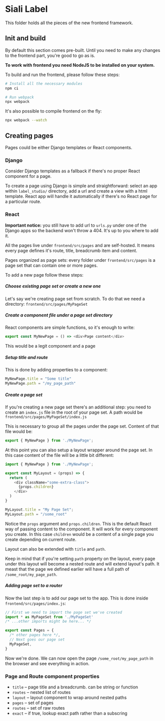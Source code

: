 # Siali Label

This folder holds all the pieces of the new frontend framework.

## Init and build

By default this section comes pre-built. Until you need to make any changes to the frontend part, you're good to go as is.

**To work with frontend you need NodeJS to be installed on your system.**

To build and run the frontend, please follow these steps:

```bash
# Install all the necessary modules
npm ci

# Run webpack
npx webpack
```

It's also possible to compile frontend on the fly:

```bash
npx webpack --watch
```

## Creating pages

Pages could be either Django templates or React components.

### Django

Consider Django templates as a fallback if there's no proper React component for a page.

To create a page using Django is simple and straightforward: select an app within `label_studio/` directory, add a url and create a view with a html template. React app will handle it automatically if there's no React page for a particular route.

### React

**Important notice:** you still have to add url to `urls.py` under one of the Django apps so the backend won't throw a 404. It's up to you where to add it.

All the pages live under `frontend/src/pages` and are self-hosted. It means every page defines it's route, title, breadcrumb item and content.

Pages organized as page sets: every folder under `frontend/src/pages` is a page set that can contain one or more pages.

To add a new page follow these steps:

##### Choose existing page set or create a new one

Let's say we're creating page set from scratch. To do that we need a directory: `frontend/src/pages/MyPageSet`

##### Create a component file under a page set directory

React components are simple functions, so it's enough to write:

```js
export const MyNewPage = () => <div>Page content</div>
```

This would be a legit component and a page

##### Setup title and route

This is done by adding properties to a component:

```js
MyNewPage.title = "Some title"
MyNewPage.path = "/my_page_path"
```

##### Create a page set

If you're creating a new page set there's an additional step: you need to create an `index.js` file in the root of your page set. A path would be `frontend/src/pages/MyPageSet/index.js`

This is necessary to group all the pages under the page set. Content of that file would be:

```js
export { MyNewPage } from './MyNewPage';
```

At this point you can also setup a layout wrapper around the page set. In this case content of the file will be a little bit different:

```js
import { MyNewPage } from './MyNewPage';

export const MyLayout = (props) => {
  return (
    <div className="some-extra-class">
      {props.children}
    </div>
  )
}

MyLayout.title = "My Page Set";
MyLayout.path = "/some_root"
```

Notice the `props` argument and `props.children`. This is the default React way of passing content to the component. It will work for every component you create. In this case `children` would be a content of a single page you create depending on current route.

Layout can also be extended with `title` and `path`.

Keep in mind that if you're setting `path` property on the layout, every page under this layout will become a nested route and will extend layout's path. It meast that the page we defined earlier will have a full path of `/some_root/my_page_path`.

##### Adding page set to a router

Now the last step is to add our page set to the app. This is done inside `frontend/src/pages/index.js`:

```js
// First we need to import the page set we've created
import * as MyPageSet from './MyPageSet'
/* ...other imports might be here... */

export const Pages = {
  /* other pages here */,
  // Next goes our page set
  MyPageSet,
}
```

Now we're done. We can now open the page `/some_root/my_page_path` in the browser and see everything in action.

### Page and Route component properties

* `title` – page title and a breadcrumb. can be string or function
* `routes` – nested list of routes
* `layout` – layout component to wrap around nested paths
* `pages` – set of pages
* `routes` – set of raw routes
* `exact` – if true, lookup exact path rather than a subscring
